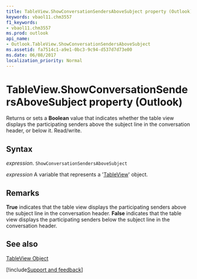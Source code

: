 ```yaml
---
title: TableView.ShowConversationSendersAboveSubject property (Outlook)
keywords: vbaol11.chm3557
f1_keywords:
- vbaol11.chm3557
ms.prod: outlook
api_name:
- Outlook.TableView.ShowConversationSendersAboveSubject
ms.assetid: fa7514c1-a9e1-0bc3-9c94-d537d7d73e00
ms.date: 06/08/2017
localization_priority: Normal
---
```



# TableView.ShowConversationSendersAboveSubject property (Outlook)

Returns or sets a  **Boolean** value that indicates whether the table view displays the participating senders above the subject line in the conversation header, or below it. Read/write.


## Syntax

_expression_. `ShowConversationSendersAboveSubject`

_expression_ A variable that represents a '[TableView](Outlook.TableView.md)' object.


## Remarks

 **True** indicates that the table view displays the participating senders above the subject line in the conversation header. **False** indicates that the table view displays the participating senders below the subject line in the conversation header.


## See also


[TableView Object](Outlook.TableView.md)

[!include[Support and feedback](~/includes/feedback-boilerplate.md)]
